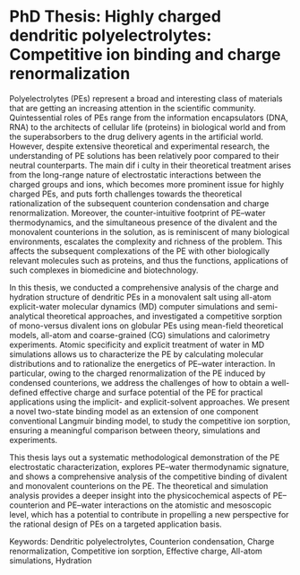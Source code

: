 # PhD Thesis: Highly charged dendritic polyelectrolytes: Competitive ion binding and charge renormalization

Polyelectrolytes (PEs) represent a broad and interesting class of materials that are getting 
an increasing attention in the scientific community. Quintessential roles of PEs range from 
the information encapsulators (DNA, RNA) to the architects of cellular life (proteins) in 
biological world and from the superabsorbers to the drug delivery agents in the artificial 
world. However, despite extensive theoretical and experimental research, the understanding 
of PE solutions has been relatively poor compared to their neutral counterparts. The 
main dif i culty in their theoretical treatment arises from the long-range nature of electrostatic 
interactions between the charged groups and ions, which becomes more prominent 
issue for highly charged PEs, and puts forth challenges towards the theoretical rationalization 
of the subsequent counterion condensation and charge renormalization. Moreover, 
the counter-intuitive footprint of PE–water thermodynamics, and the simultaneous presence 
of the divalent and the monovalent counterions in the solution, as is reminiscent of 
many biological environments, escalates the complexity and richness of the problem. This 
affects the subsequent complexations of the PE with other biologically relevant molecules 
such as proteins, and thus the functions, applications of such complexes in biomedicine 
and biotechnology. 

In this thesis, we conducted a comprehensive analysis of the charge and hydration 
structure of dendritic PEs in a monovalent salt using all-atom explicit-water molecular 
dynamics (MD) computer simulations and semi-analytical theoretical approaches, and 
investigated a competitive sorption of mono-versus divalent ions on globular PEs using 
mean-field theoretical models, all-atom and coarse-grained (CG) simulations and calorimetry 
experiments. Atomic specificity and explicit treatment of water in MD simulations 
allows us to characterize the PE by calculating molecular distributions and to rationalize 
the energetics of PE–water interaction. In particular, owing to the charged renormalization 
of the PE induced by condensed counterions, we address the challenges of how to 
obtain a well-defined effective charge and surface potential of the PE for practical 
applications using the implicit- and explicit-solvent approaches. We present a novel two-state 
binding model as an extension of one component conventional Langmuir binding model, 
to study the competitive ion sorption, ensuring a meaningful comparison between theory, 
simulations and experiments.

This thesis lays out a systematic methodological demonstration of the PE electrostatic 
characterization, explores PE–water thermodynamic signature, and shows a comprehensive 
analysis of the competitive binding of divalent and monovalent counterions on the PE. 
The theoretical and simulation analysis provides a deeper insight into the physicochemical 
aspects of PE–counterion and PE–water interactions on the atomistic and mesoscopic 
level, which has a potential to contribute in propelling a new perspective for the rational 
design of PEs on a targeted application basis. 

Keywords: Dendritic polyelectrolytes, Counterion condensation, Charge renormalization, 
Competitive ion sorption, Effective charge, All-atom simulations, Hydration
